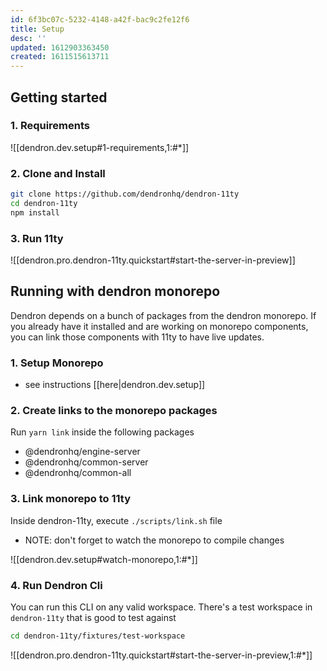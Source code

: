 ```yaml
---
id: 6f3bc07c-5232-4148-a42f-bac9c2fe12f6
title: Setup
desc: ''
updated: 1612903363450
created: 1611515613711
---
```


## Getting started

### 1. Requirements

![[dendron.dev.setup#1-requirements,1:#*]]


### 2. Clone and Install

```bash
git clone https://github.com/dendronhq/dendron-11ty
cd dendron-11ty
npm install
```

### 3. Run 11ty

![[dendron.pro.dendron-11ty.quickstart#start-the-server-in-preview]]

## Running with dendron monorepo

Dendron depends on a bunch of packages from the dendron monorepo. If you already have it installed and are working on monorepo components, you can link those components with 11ty to have live updates. 

### 1. Setup Monorepo
- see instructions [[here|dendron.dev.setup]]

### 2. Create links to the monorepo packages

Run `yarn link` inside the following packages
* @dendronhq/engine-server
* @dendronhq/common-server
* @dendronhq/common-all


### 3. Link monorepo to 11ty

Inside dendron-11ty, execute `./scripts/link.sh` file

- NOTE: don't forget to watch the monorepo to compile changes

![[dendron.dev.setup#watch-monorepo,1:#*]]

### 4. Run Dendron Cli

You can run this CLI on any valid workspace. There's a test workspace in `dendron-11ty` that is good to test against
```sh
cd dendron-11ty/fixtures/test-workspace
```
![[dendron.pro.dendron-11ty.quickstart#start-the-server-in-preview,1:#*]]
